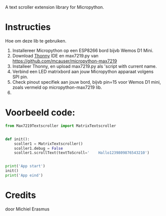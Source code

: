 A text scroller extension library for Micropython.

# Instructies
Hoe om deze lib te gebruiken.

1. Installereer Micropython op een ESP8266 bord bijvb Wemos D1 Mini.
2. Download <a href="http://thonny.org">Thonny</a> IDE en max7219.py van https://github.com/mcauser/micropython-max7219
3. Installeer Thonny, en upload max7219.py als 'script with current name.
4. Verbind een LED matrixbord aan jouw Micropython apparaat volgens SPI pin.
5. Check pinout specifiek aan jouw bord, bijvb pin=15 voor Wemos D1 mini, zoals vermeld op micropython-max7219 lib.
6.  

# Voorbeeld code:
```python
from Max7219Textscroller import MatrixTextscroller


def init():
    scoller1 = MatrixTextscroller()
    scoller1.debug = False
    scoller1.scrollText(textToScroll='    Hallo1239809876543210')


print('App start')
init()
print('App eind')
```

# Credits
door Michiel Erasmus

